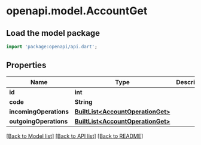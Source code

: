 # openapi.model.AccountGet

## Load the model package
```dart
import 'package:openapi/api.dart';
```

## Properties
Name | Type | Description | Notes
------------ | ------------- | ------------- | -------------
**id** | **int** |  | 
**code** | **String** |  | 
**incomingOperations** | [**BuiltList&lt;AccountOperationGet&gt;**](AccountOperationGet.md) |  | 
**outgoingOperations** | [**BuiltList&lt;AccountOperationGet&gt;**](AccountOperationGet.md) |  | 

[[Back to Model list]](../README.md#documentation-for-models) [[Back to API list]](../README.md#documentation-for-api-endpoints) [[Back to README]](../README.md)


